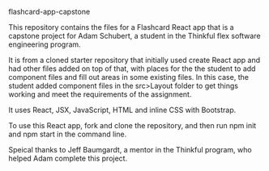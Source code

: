 flashcard-app-capstone

This repository contains the files for a Flashcard React app that is a capstone project for Adam Schubert, a student in the Thinkful flex software engineering program.

It is from a cloned starter repository that initially used create React app and had other files added on top of that, with places for the the student to add component files and fill out areas in some existing files. In this case, the student added component files in the src>Layout folder to get things working and meet the requirements of the assignment.

It uses React, JSX, JavaScript, HTML and inline CSS with Bootstrap.

To use this React app, fork and clone the repository, and then run npm init and npm start in the command line.

Speical thanks to Jeff Baumgardt, a mentor in the Thinkful program, who helped Adam complete this project.
